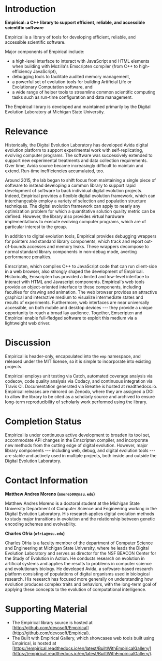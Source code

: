# Introduction

**Empirical: a C++ library to support efficient, reliable, and accessible scientific software**

Empirical is a library of tools for developing efficient, reliable, and accessible scientific software.

Major components of Empirical include:
* a high-level interface to interact with JavaScript and HTML elements when building with Mozilla's Emscripten compiler (from C++ to high-efficiency JavaScript),
* debugging tools to facilitate audited memory management,
* a powerful set of evolution tools for building Artificial Life or Evolutionary Computation software, and
* a wide range of helper tools to streamline common scientific computing tasks such as run-time configuration and data management.

The Empirical library is developed and maintained primarily by the Digital Evolution Laboratory at Michigan State University.

# Relevance

Historically, the Digital Evolution Laboratory has developed Avida digital evolution platform to support experimental work with self-replicating, evolving computer programs.
The software was successively extended to support new experimental treatments and data collection requirements.
Over time, Avida source became increasingly difficult to maintain and extend.
Run-time inefficiencies accumulated, too.

Around 2015, the lab began to shift focus from maintaining a single piece of software to instead developing a common library to support rapid development of software to back individual digital evolution projects.
Indeed, Empirical provides a flexible digital evolution framework, which can interchangeably employ a variety of selection and population structure techniques.
The digital evolution framework can apply to nearly any optimization problem for which a quantitative solution quality metric can be defined.
However, the library also provides virtual hardware implementations to execute evolving computer programs, which are of particular interest to the group.

In addition to digital evolution tools, Empirical provides debugging wrappers for pointers and standard library components, which track and report out-of-bounds accesses and memory leaks.
These wrappers decompose to normal standard library components in non-debug mode, averting performance penalties.

Emscripten, which compiles C++ to JavaScript code that can run client-side in a web browser, also strongly shaped the development of Empirical.
Historically, Emscripten has provided a limited and low-level interface to interact with HTML and Javascript components.
Empirical's web tools provide an object-oriented interface to these components, including faculties for drawing and animation.
The web browser provides an attractive graphical and interactive medium to visualize intermediate states and results of experiments.
Furthermore, web interfaces are near universally accessible, on both mobile and desktop devices --- they provide a unique opportunity to reach a broad lay audience.
Together, Emscripten and Empirical enable full-fledged software to exploit this medium via a lightweight web driver.

# Discussion

Empirical is header-only, encapsulated into the `emp` namespace, and released under the MIT license, so it is simple to incorporate into existing projects.

Empirical employs unit testing via Catch, automated coverage analysis via codecov, code quality analysis via Codacy, and continuous integration via Travis CI.
Documentation generated via Breathe is hosted at readthedocs.io.
Empirical releases are mirrored on Zenodo, where they are assigned a DOI to allow the library to be cited as a scholarly source and archived to ensure long-term reproducibility of scholarly work performed using the library.

# Completion Status

Empirical is under continuous active development to broaden its tool set, accommodate API changes in the Emscripten compiler, and incorporate new methods from the cutting edge of digital evolution.
However, major library components --- including  web, debug, and digital evolution tools --- are stable and actively used in multiple projects, both inside and outside the Digital Evolution Laboratory.

# Contact Information

**Matthew Andres Moreno (`mmore500@msu.edu`)**

Matthew Andres Moreno is a doctoral student at the Michigan State University Department of Computer Science and Engineering working in the Digital Evolution Laboratory.
His research applies digital evolution methods to study major transitions in evolution and the relationship between genetic encoding schemes and evolvability.

**Charles Ofria (`ofria@msu.edu`)**

Charles Ofria is a faculty member of the department of Computer Science and Engineering at Michigan State University, where he leads the Digital Evolution Laboratory and serves as director for the NSF BEACON Center for the Study of Evolution in Action.
He conducts research on evolution in artificial systems and applies the results to problems in computer science and evolutionary biology.
He developed Avida, a software-based research platform consisting of populations of digital organisms used in biological research.
His research has focused more generally on understanding how evolution produces complex traits and behaviors, with the long-term goal of applying these concepts to the evolution of computational intelligence.

# Supporting Material

* The Empirical library source is hosted at [http://github.com/devosoft/Empirical](http://github.com/devosoft/Empirical).
* The Built with Empirical Gallery, which showcases web tools built using Empirical, is hosted at [https://empirical.readthedocs.io/en/latest/BuiltWithEmpiricalGallery/](https://empirical.readthedocs.io/en/latest/BuiltWithEmpiricalGallery/).
